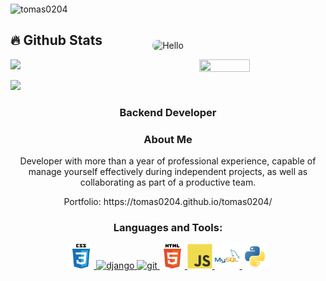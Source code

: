 <p align="center">
  <p align="center">
  <img src="https://raw.githubusercontent.com/tomas0204/tomas0204/51ccf8c6e18f4f8505dd4e87325a82a677c7e47f/mario.gif" alt="Hello" width="800" height="400" style="border-radius: 10px;"/>
</p>
<p align="center" style="margin-top: -200px;">
  <a href="" alt="Join our community" style="margin-right: 10px;">
    <img width="32px" src="https://cdn.discordapp.com/attachments/831153224559099954/1202817562124230716/image.png?ex=65ced626&is=65bc6126&hm=89d716433b17468545a6a882aef16d0fd36b5b01049f96c472279338ba2c46a4"/>
  </a>
  &#8287;&#8287;&#8287;&#8287;&#8287;
  <a href="https://www.linkedin.com/in/tom%C3%A1s-ponce-b6652929a/" alt="Join our community" style="margin-left: 10px;">
    <img width="42px" src="https://cdn.discordapp.com/attachments/831153224559099954/1202818604085809222/image.png?ex=65ced71e&is=65bc621e&hm=24049e72521fa349e6e72762fef9132e9dd3fd896e274a9f4cb030cbef6881fb"/>
  </a>
</p>

<h1 align="center" color="#0d1117">Hi 👋, I'm Tomás</h1>

<p align="left"> <img src="https://komarev.com/ghpvc/?username=tomas0204&label=Profile%20views&color=0e75b6&style=flat" alt="tomas0204" /> </p>

## 🔥 Github Stats

<img align="right" width="40%" height="70%" src="https://cdn.discordapp.com/attachments/831153224559099954/1203179363407757323/ezgif-5-ff880075ec.gif?ex=65d0271a&is=65bdb21a&hm=2e7ba5a3bd5acc3ebafcd44f443e35752b9f1f525cb283dd1bcd35d983e0e88e&"/>

  <a href="https://github.com/tomas0204"><img width="50%" src="https://github-readme-stats.vercel.app/api?username=tomas0204&theme=radical&title_color=ff3068&bg_color=00000000"></a>

  <a href="https://github.com/tomas0204"><img width="50%" src="http://github-readme-streak-stats.herokuapp.com/?user=tomas0204&theme=radical&date_format=M%20j%5B%2C%20Y%5D&ring=ff3068&fire=ff3068&sideNums=ff3068&stroke=3D4957&background=00000000"></a>


<h3 align="center">Backend Developer</h3>

<h3 align="center">About Me</h3>
<p align="center"> Developer with more than a year of professional experience, capable of
manage yourself effectively during independent projects, as well as collaborating as part of a productive team.</p>
<p align="center"> Portfolio: https://tomas0204.github.io/tomas0204/ </p>


<h3 align="center">Languages and Tools:</h3>
<p align="center"> <a href="https://www.w3schools.com/css/" target="_blank" rel="noreferrer"> <img src="https://raw.githubusercontent.com/devicons/devicon/master/icons/css3/css3-original-wordmark.svg" alt="css3" width="40" height="40"/> </a> <a href="https://www.djangoproject.com/" target="_blank" rel="noreferrer"> <img src="https://cdn.worldvectorlogo.com/logos/django.svg" alt="django" width="40" height="40"/> </a> <a href="https://git-scm.com/" target="_blank" rel="noreferrer"> <img src="https://www.vectorlogo.zone/logos/git-scm/git-scm-icon.svg" alt="git" width="40" height="40"/> </a> <a href="https://www.w3.org/html/" target="_blank" rel="noreferrer"> <img src="https://raw.githubusercontent.com/devicons/devicon/master/icons/html5/html5-original-wordmark.svg" alt="html5" width="40" height="40"/> </a> <a href="https://developer.mozilla.org/en-US/docs/Web/JavaScript" target="_blank" rel="noreferrer"> <img src="https://raw.githubusercontent.com/devicons/devicon/master/icons/javascript/javascript-original.svg" alt="javascript" width="40" height="40"/> </a> <a href="https://www.mysql.com/" target="_blank" rel="noreferrer"> <img src="https://raw.githubusercontent.com/devicons/devicon/master/icons/mysql/mysql-original-wordmark.svg" alt="mysql" width="40" height="40"/> </a> <a href="https://www.python.org" target="_blank" rel="noreferrer"> <img src="https://raw.githubusercontent.com/devicons/devicon/master/icons/python/python-original.svg" alt="python" width="40" height="40"/> </a> </p>


